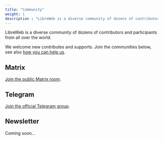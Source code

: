 ```yaml
---
title: "Community"
weight: 1
description : "LibreWeb is a diverse community of dozens of contributors and participants from all over the world!"
---
```


LibreWeb is a diverse community of dozens of contributors and participants from all over the world.

We welcome new contributes and supports. Join the communities below, see also [how you can help us](faq/#how-can-i-contribute).

<!-- ## Forums -->

## Matrix

[Join the public Matrix room](https://matrix.to/#/#libreweb:melroy.org?via=melroy.org).

## Telegram

[Join the official Telegram group](https://t.me/libreweb).

## Newsletter

Coming soon...
